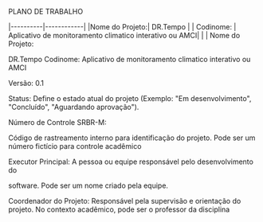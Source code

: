 PLANO DE TRABALHO

|----------|------------|
|Nome do Projeto:| DR.Tempo |
| Codinome: | Aplicativo de monitoramento climatico interativo ou AMCI|
|
|
Nome do Projeto:

DR.Tempo
Codinome: Aplicativo de monitoramento climatico interativo ou AMCI

Versão: 0.1

Status: Define o estado atual do projeto (Exemplo: "Em
desenvolvimento", "Concluído", "Aguardando aprovação").

Número de Controle SRBR-M:

Código de rastreamento interno para identificação do
projeto. Pode ser um número fictício para controle
acadêmico

Executor Principal: A pessoa ou equipe responsável pelo desenvolvimento do

software. Pode ser um nome criado pela equipe.

Coordenador do Projeto: Responsável pela supervisão e orientação do projeto. No
contexto acadêmico, pode ser o professor da disciplina
